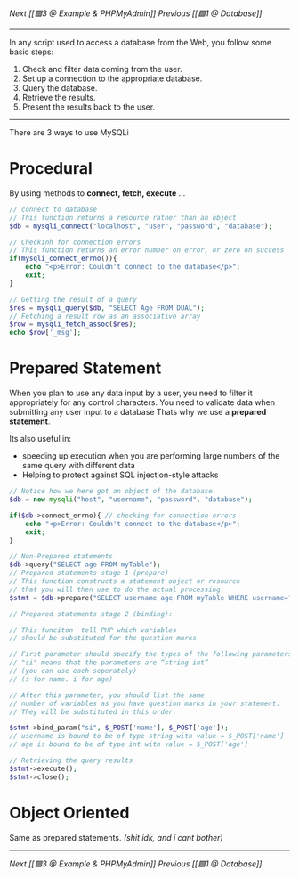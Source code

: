 _Next [[🟩3 @ Example & PHPMyAdmin]]_
_Previous [[🟩1 @ Database]]_

---

In any script used to access a database from the Web, you follow some basic steps:
1. Check and filter data coming from the user.
2. Set up a connection to the appropriate database.
3. Query the database.
4. Retrieve the results.
5. Present the results back to the user.

---

There are 3 ways to use MySQLi

# Procedural
By using  methods to **connect, fetch, execute** ...
```php
// connect to database
// This function returns a resource rather than an object
$db = mysqli_connect("localhost", "user", "password", "database");

// Checkinh for connection errors
// This function returns an error number on error, or zero on success
if(mysqli_connect_errno()){ 
	echo "<p>Error: Couldn't connect to the database</p>";
	exit;
}

// Getting the result of a query
$res = mysqli_query($db, "SELECT Age FROM DUAL");
// Fetching a result row as an associative array
$row = mysqli_fetch_assoc($res); 
echo $row['_msg'];
```

# Prepared Statement
When you plan to use any data input by a user, you need to filter it appropriately for any control characters. You need to validate data when submitting any user input to a database
Thats why we use a **prepared statement**.

Its also useful in:
- speeding up execution when you are performing large numbers of the same query with different data
- Helping to protect against SQL injection-style attacks

```php
// Notice how we here got an object of the database
$db = new mysqli("host", "username", "password", "database");

if($db->connect_errno){ // checking for connection errors
	echo "<p>Error: Couldn't connect to the database</p>";
	exit;
}

// Non-Prepared statements
$db->query("SELECT age FROM myTable");
// Prepared statements stage 1 (prepare)
// This function constructs a statement object or resource 
// that you will then use to do the actual processing.
$stmt = $db->prepare("SELECT username age FROM myTable WHERE username=? and age=?");

// Prepared statements stage 2 (binding): 

// This funciton  tell PHP which variables 
// should be substituted for the question marks

// First parameter should specify the types of the following parameters
// "si" means that the parameters are “string int” 
// (you can use each seperately)
// (s for name. i for age)

// After this parameter, you should list the same 
// number of variables as you have question marks in your statement. 
// They will be substituted in this order.

$stmt->bind_param("si", $_POST['name'], $_POST['age']);
// username is bound to be of type string with value = $_POST['name']
// age is bound to be of type int with value = $_POST['age']

// Retrieving the query results
$stmt->execute();
$stmt->close();
```

# Object Oriented
Same as prepared statements. _(shit idk, and i cant bother)_

---
_Next [[🟩3 @ Example & PHPMyAdmin]]_
_Previous [[🟩1 @ Database]]_
